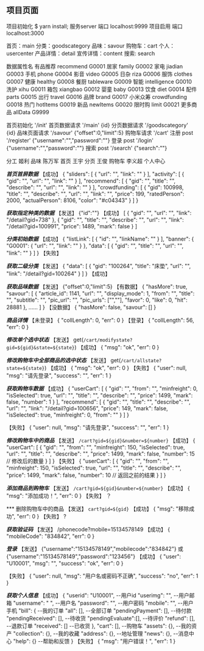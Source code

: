## 项目页面

项目初始化   $ yarn install;
服务server  端口 localhost:9999
项目启用     端口 localhost:3000


首页：main
分类：goodscategory
品味：savour
购物车：cart
个人：usercenter
产品详情：detail
宣传详情：content
搜索: search

数据属性名
有品推荐 recommend G0001
居家 family G0002
家电 jiadian G0003
手机 phone G0004
影音 video G0005
日杂 riza G0006
服饰 clothes G0007
健康 healthy G0008
餐厨 tableware G0009
智能 intelligence G0010
洗护 xihu G0011
箱包 xiangbao G0012
婴童 baby G0013
饮食 diet G0014
配件 parts G0015
出行 travel G0016
品牌 brand G0017
小米众筹 crowdfunding G0018
热门 hotItems G0019
新品 newItems G0020
限时购 limit G0021
更多商品 allData G9999


首页初始化
'/init'
首页数据请求
'/main' {id}
分页数据请求
'/goodscategory' {id}
品味页面请求
'/savour' {"offset":0,"limit":5}
购物车请求
'/cart'
注册 post
'/register'  {"username":"","password":""}
登录 post
'/login' {"username":"","password":""}
搜索 post
'/search' {"search":""}

分工
姬利 品味
陈万军 首页
王宇 分页
王俊 购物车
李义超 个人中心


***首页首屏数据***
【成功】
{
  "sliders": [
    {
      "url": "",
      "link": ""
    }
  ],
  "activity": [
    {
      "gid": "",
      "url": "",
      "link": ""
    }
  ],
  "recommend": [
    {
      "gid": "",
      "title": "",
      "describe": "",
      "url": "",
      "link": ""
    }
  ],
  "crowdfunding": [
    {
      "gid": 100998,
      "title": "",
      "describe": "",
      "url": "",
      "link": "",
      "price": 199,
      "ratedPerson": 2000,
      "actualPerson": 8106,
      "color": "#c04343"
    }
  ]
}

***获取指定种类的数据***
【发送】
{"id":""}
【成功】
[
  {
    "gid": "",
    "url": "",
    "link": "/detail?gid=738"
  },
  {
    "gid": "",
    "title": "",
    "describe": "",
    "url": "",
    "link": "/detail?gid=100991",
    "price": 1489,
    "mark": false
  }
]

***分类初始数据***
【成功】
{
  "listLink": [
    {
      "id": "",
      "linkName": ""
    }
  ],
  "banner": {
    "G0001": {
      "url": "",
      "link": ""
    }
  },
  "data": [
    {
      "gid": "",
      "title": "",
      "url": "",
      "link": ""
    }
  ]
}
【失败】

***获取二级分类***
【发送】
{
  "data": [
    {
      "gid": "100264",
      "title": "床垫",
      "url": "",
      "link": "/detail?gid=100264"
    }
  ]
}
【成功】

***获取品味数据***
【发送】
{"offset":0,"limit":5}
【有数据】
{
    "hasMore": true,
    "savour": [
        {
            "article_id": 1141,
            "url": "",
            "display_mode": 1,
            "from": "",
            "title": "",
            "subtitle": "",
            "pic_url": "",
            "pic_urls": ["",""],
            "favor": 0,
            "like": 0,
            "hit": 28881
        },
        ......
    ]
}
【没数据】
{
    "hasMore": false,
    "savour": []
}


***商品详情***
【未登录】
{
    "collLength": 0,
    "err": 0
}
【登录】
{
    "collLength": 56,
    "err": 0
}

***修改单个选中状态***
【发送】
get(`/cart/modifystate?gid=${gid}&state=${state}`)
【成功】
{
    "msg": "ok",
    "err": 0
}

***修改购物车中全部商品的选中状态***
【发送】
get(`/cart/allstate?state=${state}`)
【成功】
{
    "msg": "ok",
    "err": 0
}
【失败】
{
    "user": null,
    "msg": "请先登录",
    "success": "",
    "err": 1
}

***获取购物车数据***
【成功】
{
  "userCart": [
    {
      "gid": "",
      "from": "",
      "minfreight": 0,
      "isSelected": true,
      "url": "",
      "title": "",
      "describe": "",
      "price": 1499,
      "mark": false,
      "number": 1
    }
  ],
  "recommend": [
    {
      "gid": "",
      "title": "",
      "describe": "",
      "url": "",
      "link": "/detail?gid=100656",
      "price": 149,
      "mark": false,
      "isSelected": true,
      "minfreight": 0,
      "from": ""
    }
  ]
}

【失败】
{
    "user": null,
    "msg": "请先登录",
    "success": "",
    "err": 1
}

***修改购物车中的商品***
【发送】
`/cart?gid=${gid}&number=${number}`
【成功】
{
  "userCart": [
    {
      "gid": "",
      "from": "",
      "minfreight": 150,
      "isSelected": true,
      "url": "",
      "title": "",
      "describe": "",
      "price": 1499,
      "mark": false,
      "number": 15 // 修改后的数量
    }
  ]
}
【失败】
{
  "userCart": [
    {
      "gid": "",
      "from": "",
      "minfreight": 150,
      "isSelected": true,
      "url": "",
      "title": "",
      "describe": "",
      "price": 1499,
      "mark": false,
      "number": 10 // 返回之前的结果
    }
  ]
}

***添加商品到购物车***
【发送】
`/cart?gid=${gid}&number=${number}`
【成功】
{
    "msg": "添加成功！",
    "err": 0
}
【失败】
？

*** 删除购物车中的商品
【发送】
`cart?gid=${gid}`
【成功】
{
    "msg": "移除成功",
    "err": 0
}
【失败】
?

***获取验证码***
【发送】
/phonecode?mobile=15134578149
【成功】
{
    "mobileCode": "834842",
    "err": 0
}

***登录***
【发送】
{"username":"15134578149","mobilecode":"834842"}
或
{"username":"15134578149","password":"123456"}
【成功】
{
    "user": "U10001",
    "msg": "",
    "success": "ok",
    "err": 0
}

【失败】
{
    "user": null,
    "msg": "用户名或密码不正确",
    "success": "no",
    "err": 1
}

***获取个人信息***
【成功】
{
  "userid": "U10001",          --用户id
  "userimg": "",               --用户邮箱
  "username": "      ",        --用户名
  "password": "",              --用户密码
  "mobile": "",                --用户手机
  "bill": {                    --我的订单
    "all": [],                 --全部订单
    "pendingPayment": [],      --待付款
    "pendingReceived": [],     --待收货
    "pendingEvaluate":[],      --待评价
    "refund": [],              --退款订单
    "received": []             --已收货
  },
  "cart": [],                  --购物车
  "assets": {},                --我的资产
  "collection": {},            --我的收藏
  "address": {},               --地址管理
  "news": {},                  --消息中心
  "help": {}                   --帮助和反馈
}
【失败】
{
    "msg": "用户错误！",
    "err": 1
}